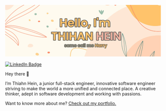 [![Braydon's GitHub Banner](./public/GitHubHeader.jpg)](https://micaljohn60.vercel.app/)



[![LinkedIn Badge](https://img.shields.io/badge/LinkedIn-Profile-informational?style=flat&logo=linkedin&logoColor=white&color=0D76A8)](https://www.linkedin.com/in/thihan-hein-77b85218a/)


Hey there 👋

I’m Thiahn Hein, a junior full-stack engineer, innovative software engineer striving to make the world a more unified and connected place. A creative thinker, adept in software development and working with passions.

Want to know more about me? [Check out my portfolio.](https://micaljohn60.vercel.app/)
